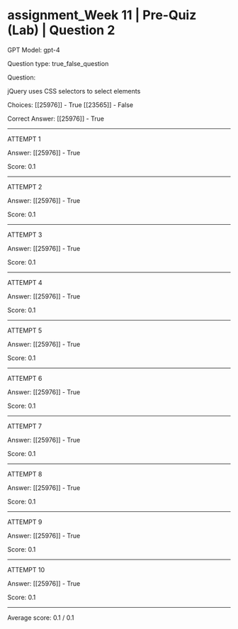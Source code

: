 # assignment_Week 11 | Pre-Quiz (Lab) | Question 2

GPT Model: gpt-4

Question type: true_false_question

Question:
<div><span> jQuery uses CSS selectors to select elements</span></div>

Choices:
[[25976]] - True
[[23565]] - False

Correct Answer:
[[25976]] - True

****************************************

ATTEMPT 1

Answer: 
[[25976]] - True

Score: 0.1

--------------------

ATTEMPT 2

Answer: 
[[25976]] - True

Score: 0.1

--------------------

ATTEMPT 3

Answer: 
[[25976]] - True

Score: 0.1

--------------------

ATTEMPT 4

Answer: 
[[25976]] - True

Score: 0.1

--------------------

ATTEMPT 5

Answer: 
[[25976]] - True

Score: 0.1

--------------------

ATTEMPT 6

Answer: 
[[25976]] - True

Score: 0.1

--------------------

ATTEMPT 7

Answer: 
[[25976]] - True

Score: 0.1

--------------------

ATTEMPT 8

Answer: 
[[25976]] - True

Score: 0.1

--------------------

ATTEMPT 9

Answer: 
[[25976]] - True

Score: 0.1

--------------------

ATTEMPT 10

Answer: 
[[25976]] - True

Score: 0.1

--------------------

Average score: 0.1 / 0.1

